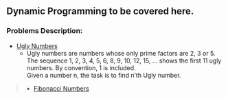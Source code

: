 ## Dynamic Programming to be covered here.

### Problems Description:
- [Ugly Numbers](1.py) 
    - Ugly numbers are numbers whose only prime factors are 2, 3 or 5. The sequence 1, 2, 3, 4, 5, 6, 8, 9, 10, 12, 15, … shows the first 11 ugly numbers. By convention, 1 is included. <br>
    Given a number n, the task is to find n’th Ugly number.
    
>- [Fibonacci Numbers](2.py)


